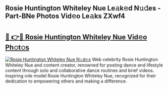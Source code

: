 ## Rosie Huntington Whiteley Nue Le𝚊k𝚎d N𝚞𝚍es - Part-BNe Photos Vid𝚎o Le𝚊ks ZXwf4

# <h2><a href="http://fb03ts.evod.top/?m=Rosie+Huntington+Whiteley+Nue">🔗 👉🔴 Rosie Huntington Whiteley Nue Vid𝚎o Ph𝚘t𝚘s</a></h2>

[![Rosie Huntington Whiteley Nue N𝚞d𝚎s](https://i.imgur.com/8V9OHl7.gif)](http://fb03ts.evod.top/?m=Rosie+Huntington+Whiteley+Nue)
Web celebrity Rosie Huntington Whiteley Nue and content creator, renowned for posting dance and lifestyle content through solo and collaborative dance routines and brief videos. Inspiring role model Rosie Huntington Whiteley Nue, recognized for their dedication to empowering others and making a difference. 

